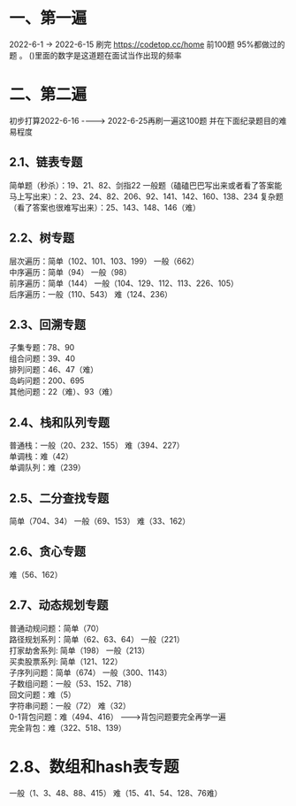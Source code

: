 # 一、第一遍
2022-6-1 -> 2022-6-15  刷完 https://codetop.cc/home 前100题  95%都做过的题 。 ()里面的数字是这道题在面试当作出现的频率


# 二、第二遍
初步打算2022-6-16  ---->   2022-6-25再刷一遍这100题 并在下面纪录题目的难易程度  

## 2.1、链表专题     
简单题（秒杀）：19、21、82、剑指22
一般题（磕磕巴巴写出来或者看了答案能马上写出来）：2、23、24、82、206、92、141、142、160、138、234
复杂题（看了答案也很难写出来）：25、143、148、146（难）      


## 2.2、树专题      
层次遍历：简单（102、101、103、199）  一般（662）          
中序遍历：简单（94）  一般（98）        
前序遍历：简单（144） 一般（104、129、112、113、226、105）        
后序遍历：一般（110、543）  难（124、236）      



## 2.3、回溯专题     
子集专题：78、90     
组合问题：39、40      
排列问题：46、47（难）      
岛屿问题：200、695      
其他问题：22（难）、93（难）     


## 2.4、栈和队列专题     
普通栈：一般（20、232、155） 难（394、227）       
单调栈：难（42）    
单调队列：难（239）    


## 2.5、二分查找专题
简单（704、34） 一般（69、153）  难（33、162）


## 2.6、贪心专题
难（56、162）


## 2.7、动态规划专题
普通动规问题：简单（70）   
路径规划系列：简单（62、63、64）  一般（221）    
打家劫舍系列: 简单（198） 一般（213）    
买卖股票系列: 简单（121、122）     
子序列问题：简单（674） 一般（300、1143）    
子数组问题：一般（53、152、718）    
回文问题：难（5）    
字符串问题：一般（72） 难（32）    
0-1背包问题：难（494、416）   --->背包问题要完全再学一遍     
完全背包：难（322、518、139）    


# 2.8、数组和hash表专题
一般（1、3、48、88、415） 难（15、41、54、128、76难）